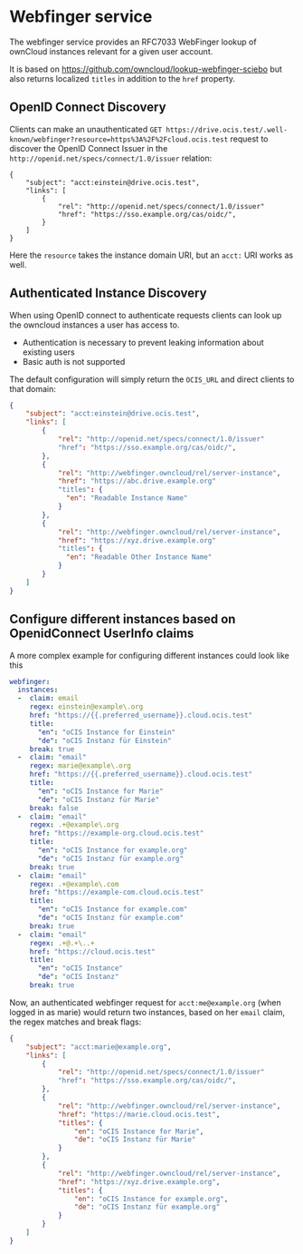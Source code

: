 # Webfinger service

The webfinger service provides an RFC7033 WebFinger lookup of ownCloud instances relevant for a given user account.

It is based on https://github.com/owncloud/lookup-webfinger-sciebo but also returns localized `titles` in addition to the `href` property.

## OpenID Connect Discovery

Clients can make an unauthenticated `GET https://drive.ocis.test/.well-known/webfinger?resource=https%3A%2F%2Fcloud.ocis.test` request to discover the OpenID Connect Issuer in the `http://openid.net/specs/connect/1.0/issuer` relation:
```
{
    "subject": "acct:einstein@drive.ocis.test",
    "links": [
        {
            "rel": "http://openid.net/specs/connect/1.0/issuer"
            "href": "https://sso.example.org/cas/oidc/",
        }
    ]
}
```

Here the `resource` takes the instance domain URI, but an `acct:` URI works as well. 

## Authenticated Instance Discovery

When using OpenID connect to authenticate requests clients can look up the owncloud instances a user has access to.
*   Authentication is necessary to prevent leaking information about existing users
*   Basic auth is not supported


The default configuration will simply return the `OCIS_URL` and direct clients to that domain:

```json
{
    "subject": "acct:einstein@drive.ocis.test",
    "links": [
        {
            "rel": "http://openid.net/specs/connect/1.0/issuer"
            "href": "https://sso.example.org/cas/oidc/",
        },
        {
            "rel": "http://webfinger.owncloud/rel/server-instance",
            "href": "https://abc.drive.example.org"
    	    "titles": {
    	      "en": "Readable Instance Name"
    	    }
        },
        {
            "rel": "http://webfinger.owncloud/rel/server-instance",
            "href": "https://xyz.drive.example.org"
    	    "titles": {
    	      "en": "Readable Other Instance Name"
    	    }
        }
    ]
}
```

## Configure different instances based on OpenidConnect UserInfo claims


A more complex example for configuring different instances could look like this
```yaml
webfinger:
  instances:
  -  claim: email
     regex: einstein@example\.org
     href: "https://{{.preferred_username}}.cloud.ocis.test"
     title: 
       "en": "oCIS Instance for Einstein"
       "de": "oCIS Instanz für Einstein"
     break: true
  -  claim: "email"
     regex: marie@example\.org
     href: "https://{{.preferred_username}}.cloud.ocis.test"
     title: 
       "en": "oCIS Instance for Marie"
       "de": "oCIS Instanz für Marie"
     break: false
  -  claim: "email"
     regex: .+@example\.org
     href: "https://example-org.cloud.ocis.test"
     title:
       "en": "oCIS Instance for example.org"
       "de": "oCIS Instanz für example.org"
     break: true
  -  claim: "email"
     regex: .+@example\.com
     href: "https://example-com.cloud.ocis.test"
     title:
       "en": "oCIS Instance for example.com"
       "de": "oCIS Instanz für example.com"
     break: true
  -  claim: "email"
     regex: .+@.+\..+
     href: "https://cloud.ocis.test"
     title:
       "en": "oCIS Instance"
       "de": "oCIS Instanz"
     break: true
```

Now, an authenticated webfinger request for `acct:me@example.org` (when logged in as marie) would return two instances, based on her `email` claim, the regex matches and break flags:

```json
{
    "subject": "acct:marie@example.org",
    "links": [
        {
            "rel": "http://openid.net/specs/connect/1.0/issuer"
            "href": "https://sso.example.org/cas/oidc/",
        },
        {
            "rel": "http://webfinger.owncloud/rel/server-instance",
            "href": "https://marie.cloud.ocis.test",
            "titles": {
                "en": "oCIS Instance for Marie",
                "de": "oCIS Instanz für Marie"
            }
        },
        {
            "rel": "http://webfinger.owncloud/rel/server-instance",
            "href": "https://xyz.drive.example.org",
            "titles": {
                "en": "oCIS Instance for example.org",
                "de": "oCIS Instanz für example.org"
            }
        }
    ]
}
```